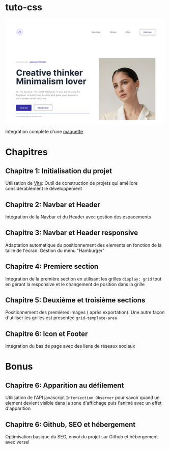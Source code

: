 # tuto-css

<img src="./public/affiche.jpg"/>

Integration complete d'une [maquette](https://www.figma.com/file/v18Y99mekvztIIQuhXs1ij/Portfolio-design?node-id=0%3A1&t=INyPmf4gT13Q6DIe-1)

# Chapitres

## Chapitre 1: Initialisation du projet
Utilisation de [Vite](https://vitejs.dev/): Outil de construction de projets qui améliore considérablement le développement 

## Chapitre 2: Navbar et Header
Intégration de la Navbar et du Header avec gestion des espacements

## Chapitre 3: Navbar et Header responsive
Adaptation automatique du positionnement des elements en fonction de la taille de l'ecran. Gestion du menu "Hamburger"

## Chapitre 4: Premiere section
Intégration de la première section en utilisant les grilles `display: grid` tout en gérant la responsive et le changement de position dans la grille

## Chapitre 5: Deuxième et troisième sections
Positionnement des premières images ( après exportation). Une autre façon d'utiliser les grilles est presentee `grid-template-area`

## Chapitre 6: Icon et Footer
Intégration du bas de page avec des liens de réseaux sociaux

# Bonus

## Chapitre 6: Apparition au défilement
Utilisation de l'API javascript `Intersection Observer` pour savoir quand un element devient visible dans la zone d'affichage puis l'animé avec un effet d'apparition

## Chapitre 6: Github, SEO et hébergement
Optimisation basique du SEO, envoi du projet sur Github et hébergement avec versel
